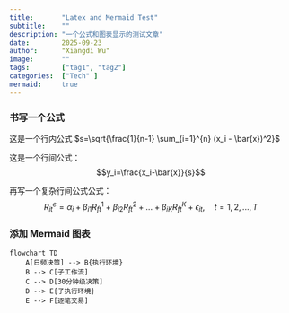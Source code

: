 ```yaml
---
title:       "Latex and Mermaid Test"
subtitle:    ""
description: "一个公式和图表显示的测试文章"
date:        2025-09-23
author:      "Xiangdi Wu"
image:       ""
tags:        ["tag1", "tag2"]
categories:  ["Tech" ]
mermaid:     true
---
```


### 书写一个公式

这是一个行内公式 $s=\sqrt{\frac{1}{n-1} \sum_{i=1}^{n} (x_i - \bar{x})^2}$

这是一个行间公式：
$$y_i=\frac{x_i-\bar{x}}{s}$$

再写一个复杂行间公式公式：
$$R_{it}^{e} = \alpha_i + \beta_{i1} R_{ft}^1 + \beta_{i2} R_{ft}^2 + ... + \beta_{iK} R_{ft}^K + \epsilon_{it}, \quad t = 1, 2, ..., T$$

### 添加 Mermaid 图表
    
```mermaid
flowchart TD
    A[日频决策] --> B{执行环境}
    B --> C[子工作流]
    C --> D[30分钟级决策]
    D --> E{子执行环境}
    E --> F[逐笔交易]

```